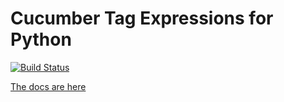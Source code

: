 # Cucumber Tag Expressions for Python

[![Build Status](https://travis-ci.org/cucumber/tag-expressions-python.svg?branch=master)](https://travis-ci.org/cucumber/tag-expressions-python)

[The docs are here](https://docs.cucumber.io/cucumber/tag-expressions/)
